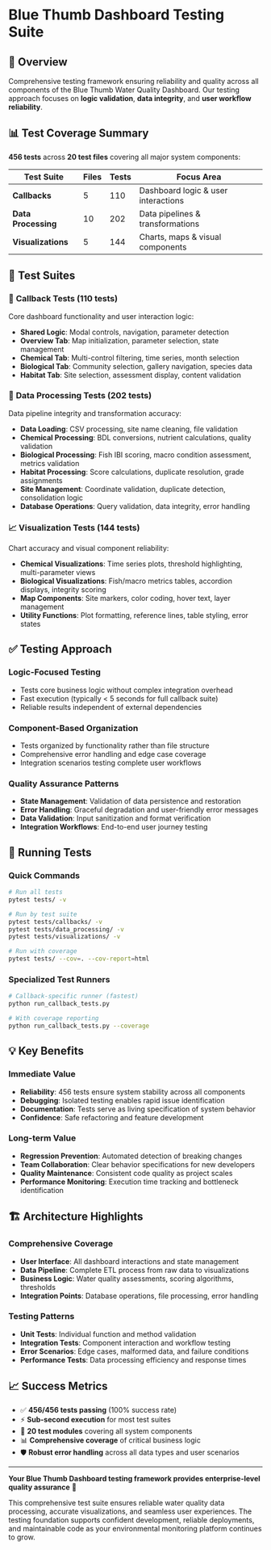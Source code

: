 # Blue Thumb Dashboard Testing Suite

## 🎯 Overview

Comprehensive testing framework ensuring reliability and quality across all components of the Blue Thumb Water Quality Dashboard. Our testing approach focuses on **logic validation**, **data integrity**, and **user workflow reliability**.

## 📊 Test Coverage Summary

**456 tests** across **20 test files** covering all major system components:

| Test Suite | Files | Tests | Focus Area |
|------------|-------|-------|------------|
| **Callbacks** | 5 | 110 | Dashboard logic & user interactions |
| **Data Processing** | 10 | 202 | Data pipelines & transformations |
| **Visualizations** | 5 | 144 | Charts, maps & visual components |

## 🧪 Test Suites

### 🔧 **Callback Tests** (110 tests)
Core dashboard functionality and user interaction logic:
- **Shared Logic**: Modal controls, navigation, parameter detection
- **Overview Tab**: Map initialization, parameter selection, state management  
- **Chemical Tab**: Multi-control filtering, time series, month selection
- **Biological Tab**: Community selection, gallery navigation, species data
- **Habitat Tab**: Site selection, assessment display, content validation

### 🔄 **Data Processing Tests** (202 tests)
Data pipeline integrity and transformation accuracy:
- **Data Loading**: CSV processing, site name cleaning, file validation
- **Chemical Processing**: BDL conversions, nutrient calculations, quality validation
- **Biological Processing**: Fish IBI scoring, macro condition assessment, metrics validation
- **Habitat Processing**: Score calculations, duplicate resolution, grade assignments
- **Site Management**: Coordinate validation, duplicate detection, consolidation logic
- **Database Operations**: Query validation, data integrity, error handling

### 📈 **Visualization Tests** (144 tests)
Chart accuracy and visual component reliability:
- **Chemical Visualizations**: Time series plots, threshold highlighting, multi-parameter views
- **Biological Visualizations**: Fish/macro metrics tables, accordion displays, integrity scoring
- **Map Components**: Site markers, color coding, hover text, layer management
- **Utility Functions**: Plot formatting, reference lines, table styling, error states

## ✅ Testing Approach

### **Logic-Focused Testing**
- Tests core business logic without complex integration overhead
- Fast execution (typically < 5 seconds for full callback suite)
- Reliable results independent of external dependencies

### **Component-Based Organization**
- Tests organized by functionality rather than file structure
- Comprehensive error handling and edge case coverage
- Integration scenarios testing complete user workflows

### **Quality Assurance Patterns**
- **State Management**: Validation of data persistence and restoration
- **Error Handling**: Graceful degradation and user-friendly error messages
- **Data Validation**: Input sanitization and format verification
- **Integration Workflows**: End-to-end user journey testing

## 🚀 Running Tests

### Quick Commands
```bash
# Run all tests
pytest tests/ -v

# Run by test suite
pytest tests/callbacks/ -v
pytest tests/data_processing/ -v  
pytest tests/visualizations/ -v

# Run with coverage
pytest tests/ --cov=. --cov-report=html
```

### Specialized Test Runners
```bash
# Callback-specific runner (fastest)
python run_callback_tests.py

# With coverage reporting
python run_callback_tests.py --coverage
```

## 💡 Key Benefits

### **Immediate Value**
- **Reliability**: 456 tests ensure system stability across all components
- **Debugging**: Isolated testing enables rapid issue identification
- **Documentation**: Tests serve as living specification of system behavior
- **Confidence**: Safe refactoring and feature development

### **Long-term Value**
- **Regression Prevention**: Automated detection of breaking changes
- **Team Collaboration**: Clear behavior specifications for new developers
- **Quality Maintenance**: Consistent code quality as project scales
- **Performance Monitoring**: Execution time tracking and bottleneck identification

## 🏗️ Architecture Highlights

### **Comprehensive Coverage**
- **User Interface**: All dashboard interactions and state management
- **Data Pipeline**: Complete ETL process from raw data to visualizations
- **Business Logic**: Water quality assessments, scoring algorithms, thresholds
- **Integration Points**: Database operations, file processing, error handling

### **Testing Patterns**
- **Unit Tests**: Individual function and method validation
- **Integration Tests**: Component interaction and workflow testing
- **Error Scenarios**: Edge cases, malformed data, and failure conditions
- **Performance Tests**: Data processing efficiency and response times

## 📈 Success Metrics

- ✅ **456/456 tests passing** (100% success rate)
- ⚡ **Sub-second execution** for most test suites
- 🧩 **20 test modules** covering all system components
- 📊 **Comprehensive coverage** of critical business logic
- 🛡️ **Robust error handling** across all data types and user scenarios

---

**Your Blue Thumb Dashboard testing framework provides enterprise-level quality assurance** 🚀

This comprehensive test suite ensures reliable water quality data processing, accurate visualizations, and seamless user experiences. The testing foundation supports confident development, reliable deployments, and maintainable code as your environmental monitoring platform continues to grow.